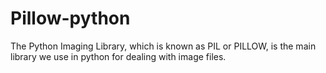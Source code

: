 # Pillow-python
The Python Imaging Library, which is known as PIL or PILLOW, is the main library we use in python for dealing with image files.
